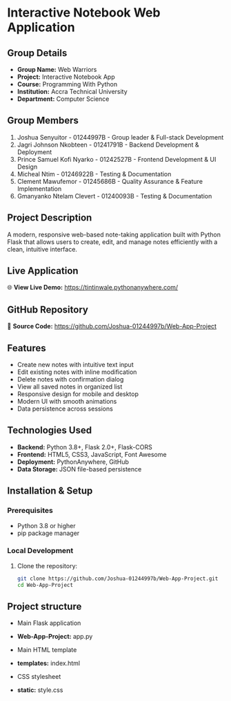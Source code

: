 # Interactive Notebook Web Application

## Group Details
- **Group Name:** Web Warriors
- **Project:** Interactive Notebook App  
- **Course:** Programming With Python
- **Institution:** Accra Technical University
- **Department:** Computer Science

## Group Members
1. Joshua Senyuitor - 01244997B - Group leader & Full-stack Development
2. Jagri Johnson Nkobteen - 01241791B - Backend Development & Deployment
3. Prince Samuel Kofi Nyarko - 01242527B - Frontend Development & UI Design
4. Micheal Ntim - 01246922B - Testing & Documentation
5. Clement Mawufemor - 01245686B - Quality Assurance & Feature Implementation
6. Gmanyanko Ntelam Clevert - 01240093B - Testing & Documentation

## Project Description
A modern, responsive web-based note-taking application built with Python Flask that allows users to create, edit, and manage notes efficiently with a clean, intuitive interface.

## Live Application
🌐 **View Live Demo:** https://tintinwale.pythonanywhere.com/

## GitHub Repository
📂 **Source Code:** https://github.com/Joshua-01244997b/Web-App-Project

## Features
- Create new notes with intuitive text input
- Edit existing notes with inline modification
- Delete notes with confirmation dialog
- View all saved notes in organized list
- Responsive design for mobile and desktop
- Modern UI with smooth animations
- Data persistence across sessions

## Technologies Used
- **Backend:** Python 3.8+, Flask 2.0+, Flask-CORS
- **Frontend:** HTML5, CSS3, JavaScript, Font Awesome
- **Deployment:** PythonAnywhere, GitHub
- **Data Storage:** JSON file-based persistence

## Installation & Setup

### Prerequisites
- Python 3.8 or higher
- pip package manager

### Local Development
1. Clone the repository:
   ```bash
   git clone https://github.com/Joshua-01244997b/Web-App-Project.git
   cd Web-App-Project

## Project structure
-  Main Flask application
- **Web-App-Project:** app.py

-  Main HTML template
- **templates:** index.html

-  CSS stylesheet
- **static:** style.css
